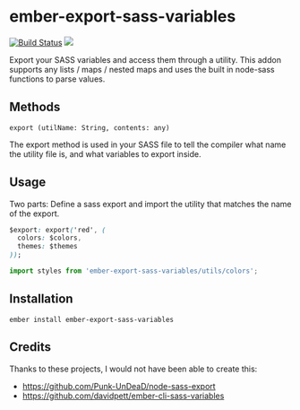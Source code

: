
# ember-export-sass-variables

[![Build Status](https://semaphoreci.com/api/v1/munstrocity/ember-export-sass-variables/branches/master/badge.svg)](https://semaphoreci.com/munstrocity/ember-export-sass-variables) <img src='http://emberobserver.com/badges/ember-export-sass-variables.svg' >

Export your SASS variables and access them through a utility. This addon supports any lists / maps / nested maps and uses the built in node-sass functions to parse values.

## Methods

`export (utilName: String, contents: any)`

The export method is used in your SASS file to tell the compiler what name the utility file is, and what variables to export inside.

## Usage
Two parts: Define a sass export and import the utility that matches the name of the export.

```css
$export: export('red', (
  colors: $colors,
  themes: $themes
));
```

```js
import styles from 'ember-export-sass-variables/utils/colors';
```

## Installation
`ember install ember-export-sass-variables`

## Credits

Thanks to these projects, I would not have been able to create this:

- https://github.com/Punk-UnDeaD/node-sass-export
- https://github.com/davidpett/ember-cli-sass-variables
